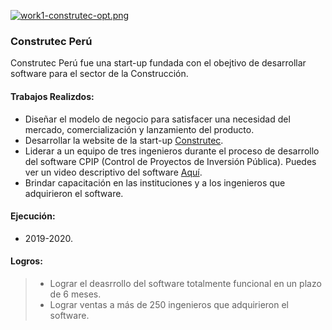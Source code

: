 
[![work1-construtec-opt.png](https://i.postimg.cc/h4NjnCvh/work1-construtec-opt.png)](https://postimg.cc/grqdqHvP)

### Construtec Perú

Construtec Perú fue una start-up fundada con el obejtivo de desarrollar software para el sector de la Construcción. 

#### Trabajos Realizdos:
  -  Diseñar el modelo de negocio para satisfacer una necesidad del mercado, comercialización y lanzamiento del producto.
  -  Desarrollar la website de la start-up <a href="https://construtecperu.com/" target="_blank"> Construtec</a>.
  -  Liderar a un equipo de tres ingenieros durante el proceso de desarrollo del software CPIP (Control de Proyectos de Inversión Pública). Puedes ver un video descriptivo del software <a href="https://www.youtube.com/watch?v=OvZoTdejOWk" target="_blank"> Aquí</a>.
  -  Brindar capacitación en las instituciones y a los ingenieros que adquirieron el software.

#### Ejecución:
-  2019-2020.

#### Logros:

> -  Lograr el deasrrollo del software totalmente funcional en un plazo de 6 meses. 
> -  Lograr ventas a más de 250 ingenieros que adquirieron el software.

